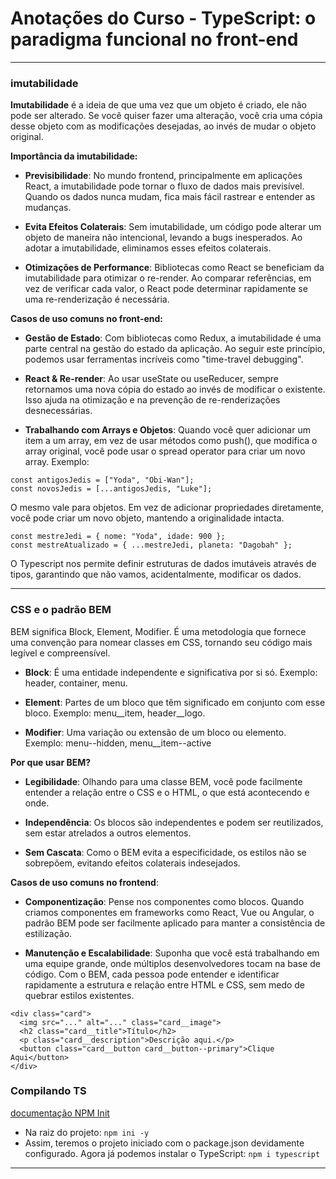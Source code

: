 # Anotações do Curso - TypeScript: o paradigma funcional no front-end
---

### imutabilidade
**Imutabilidade** é a ideia de que uma vez que um objeto é criado, ele não pode ser alterado. Se você quiser fazer uma alteração, você cria uma cópia desse objeto com as modificações desejadas, ao invés de mudar o objeto original.

**Importância da imutabilidade:**

- **Previsibilidade**: No mundo frontend, principalmente em aplicações React, a imutabilidade pode tornar o fluxo de dados mais previsível. Quando os dados nunca mudam, fica mais fácil rastrear e entender as mudanças.

- **Evita Efeitos Colaterais**: Sem imutabilidade, um código pode alterar um objeto de maneira não intencional, levando a bugs inesperados. Ao adotar a imutabilidade, eliminamos esses efeitos colaterais.

- **Otimizações de Performance**: Bibliotecas como React se beneficiam da imutabilidade para otimizar o re-render. Ao comparar referências, em vez de verificar cada valor, o React pode determinar rapidamente se uma re-renderização é necessária.

**Casos de uso comuns no front-end:**
- **Gestão de Estado**: Com bibliotecas como Redux, a imutabilidade é uma parte central na gestão do estado da aplicação. Ao seguir este princípio, podemos usar ferramentas incríveis como "time-travel debugging".

- **React & Re-render**: Ao usar useState ou useReducer, sempre retornamos uma nova cópia do estado ao invés de modificar o existente. Isso ajuda na otimização e na prevenção de re-renderizações desnecessárias.

- **Trabalhando com Arrays e Objetos**: Quando você quer adicionar um item a um array, em vez de usar métodos como push(), que modifica o array original, você pode usar o spread operator para criar um novo array.
Exemplo:
```
const antigosJedis = ["Yoda", "Obi-Wan"];
const novosJedis = [...antigosJedis, "Luke"];
```

O mesmo vale para objetos. Em vez de adicionar propriedades diretamente, você pode criar um novo objeto, mantendo a originalidade intacta.
```
const mestreJedi = { nome: "Yoda", idade: 900 };
const mestreAtualizado = { ...mestreJedi, planeta: "Dagobah" };
```

O Typescript nos permite definir estruturas de dados imutáveis através de tipos, garantindo que não vamos, acidentalmente, modificar os dados.

---

### CSS e o padrão BEM
BEM significa Block, Element, Modifier. É uma metodologia que fornece uma convenção para nomear classes em CSS, tornando seu código mais legível e compreensível.

- **Block**: É uma entidade independente e significativa por si só. Exemplo: header, container, menu.

- **Element**: Partes de um bloco que têm significado em conjunto com esse bloco. Exemplo: menu__item, header__logo.

- **Modifier**: Uma variação ou extensão de um bloco ou elemento. Exemplo: menu--hidden, menu__item--active

**Por que usar BEM?**
- **Legibilidade**: Olhando para uma classe BEM, você pode facilmente entender a relação entre o CSS e o HTML, o que está acontecendo e onde.

- **Independência**: Os blocos são independentes e podem ser reutilizados, sem estar atrelados a outros elementos.

- **Sem Cascata**: Como o BEM evita a especificidade, os estilos não se sobrepõem, evitando efeitos colaterais indesejados.

**Casos de uso comuns no frontend**:
- **Componentização**: Pense nos componentes como blocos. Quando criamos componentes em frameworks como React, Vue ou Angular, o padrão BEM pode ser facilmente aplicado para manter a consistência de estilização.

- **Manutenção e Escalabilidade**: Suponha que você está trabalhando em uma equipe grande, onde múltiplos desenvolvedores tocam na base de código. Com o BEM, cada pessoa pode entender e identificar rapidamente a estrutura e relação entre HTML e CSS, sem medo de quebrar estilos existentes.

```
<div class="card">
  <img src="..." alt="..." class="card__image">
  <h2 class="card__title">Título</h2>
  <p class="card__description">Descrição aqui.</p>
  <button class="card__button card__button--primary">Clique Aqui</button>
</div>

```

### Compilando TS
[documentação NPM Init](https://docs.npmjs.com/cli/v9/commands/npm-init)

- Na raiz do projeto: ```npm ini -y```
- Assim, teremos o projeto iniciado com o package.json devidamente configurado. Agora já podemos instalar o TypeScript: ```npm i typescript```

---

